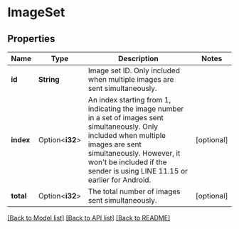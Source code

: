 # ImageSet

## Properties

Name | Type | Description | Notes
------------ | ------------- | ------------- | -------------
**id** | **String** | Image set ID. Only included when multiple images are sent simultaneously. | 
**index** | Option<**i32**> | An index starting from 1, indicating the image number in a set of images sent simultaneously. Only included when multiple images are sent simultaneously. However, it won't be included if the sender is using LINE 11.15 or earlier for Android. | [optional]
**total** | Option<**i32**> | The total number of images sent simultaneously. | [optional]

[[Back to Model list]](../README.md#documentation-for-models) [[Back to API list]](../README.md#documentation-for-api-endpoints) [[Back to README]](../README.md)


